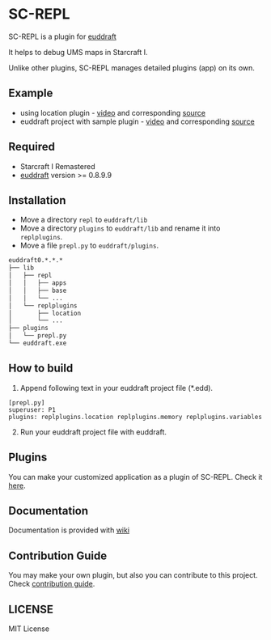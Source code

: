 # SC-REPL

SC-REPL is a plugin for [euddraft](https://github.com/armoha/euddraft)

It helps to debug UMS maps in Starcraft I.

Unlike other plugins, SC-REPL manages detailed plugins (app) on its own.



## Example

* using location plugin - [video](https://youtu.be/f3M0CDGIX2A)
and corresponding [source](https://github.com/mighty1231/screpl/tree/master/plugins/location)
* euddraft project with sample plugin - [video](https://www.youtube.com/watch?v=6RexCF3SBFU)
and corresponding [source](https://github.com/mighty1231/screpl/blob/master/example/sample/myapp.py)


## Required

* Starcraft I Remastered
* [euddraft](https://github.com/armoha/euddraft) version >= 0.8.9.9


## Installation

* Move a directory `repl` to `euddraft/lib`
* Move a directory `plugins` to `euddraft/lib` and rename it into `replplugins`.
* Move a file `prepl.py` to `euddraft/plugins`.

```bash
euddraft0.*.*.*
├── lib
│   ├── repl
│   │   ├── apps
│   │   ├── base
│   │   └── ...
│   └── replplugins
│       ├── location
│       └── ...
├── plugins
│   └── prepl.py
└── euddraft.exe
```

## How to build

1. Append following text in your euddraft project file (\*.edd).

```
[prepl.py]
superuser: P1
plugins: replplugins.location replplugins.memory replplugins.variables
```

2. Run your euddraft project file with euddraft.

## Plugins

You can make your customized application as a plugin of SC-REPL. Check it [here](https://github.com/mighty1231/screplPluginTemplate).


## Documentation

Documentation is provided with [wiki](https://github.com/mighty1231/screpl/wiki)

## Contribution Guide

You may make your own plugin, but also you can contribute to this project. Check [contribution guide](CONTRIBUTING.md).


## LICENSE

MIT License

